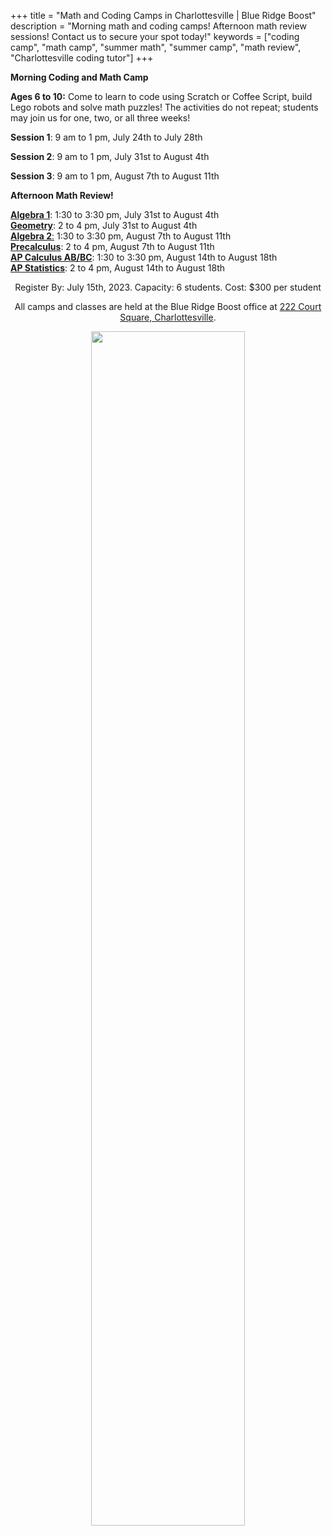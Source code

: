 +++
title = "Math and Coding Camps in Charlottesville | Blue Ridge Boost"
description = "Morning math and coding camps! Afternoon math review sessions! Contact us to secure your spot today!"
keywords = ["coding camp", "math camp", "summer math", "summer camp",  "math review", "Charlottesville coding tutor"]
+++
 

<div class="container">

<div class="row">

<p></p>


<div class="row">
<div class="col-sm-4" align="left">
<b>Morning Coding and Math Camp</b>
<p></p>

**Ages 6 to 10:** Come to learn to code using Scratch or Coffee Script, build Lego robots and solve math puzzles! The activities do not repeat; students may join us for one, two, or all three weeks!

**Session 1**: 9 am to 1 pm, July 24th to July 28th 

**Session 2**: 9 am to 1 pm, July 31st to August 4th 

**Session 3**: 9 am to 1 pm, August 7th to August 11th 

</div>


<div class="col-sm-6" align="left">
<b>Afternoon Math Review!</b><br>
<p></p>

<a href="/algebra1"><b>Algebra 1</b></a>: 1:30 to 3:30 pm, July 31st to August 4th <br>
<a href="/geometry"><b>Geometry</b></a>: 2 to 4 pm, July 31st to August 4th <br>
<a href="/algebra2"><b>Algebra 2</b>:</a> 1:30 to 3:30 pm, August 7th to August 11th <br>
<a href="/precalc"><b>Precalculus</b></a>: 2 to 4 pm, August 7th to August 11th <br> 
<a href="/calc"><b>AP Calculus AB/BC</b></a>: 1:30 to 3:30 pm, August 14th to August 18th <br>
<a href="/stats"><b>AP Statistics</b></a>: 2 to 4 pm, August 14th to August 18th
<p>

</p>

</div>

<p></p>



<div class="row">
<div class="col-md-9" align="center">

<p></p>
<div class="lightnote">
Register By: July 15th, 2023. Capacity: 6 students. Cost: $300 per student <br>
</div>

<p>

</p></p>

<div class="hanging">All camps and classes are held at the Blue Ridge Boost office at <a href="https://www.google.com/maps/place/222+Court+Square,+Charlottesville,+VA+22902/@38.0310664,-78.4791609,17z/data=!3m1!4b1!4m5!3m4!1s0x89b38627a3559ba7:0x8f9b07d311b4dd9b!8m2!3d38.0310622!4d-78.4769669">222 Court Square, Charlottesville</a>. </div>

<p></p>
<p>
<img src="/images/coding.png" width=70%">
</div>
</div>

</div>
<p>
</p>



